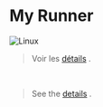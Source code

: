 # My Runner

![Linux](https://img.shields.io/badge/Unix_System-CSFML-informational?style=flat&logo=<LOGO_NAME>&logoColor=white&color=2bbc8a)

> Voir les [détails](https://clement-fernandes.github.io/nouveau-porfolio/directories/fr/runner.html) .
<br>

> See the [details](https://clement-fernandes.github.io/nouveau-porfolio/directories/en/runner.html) .